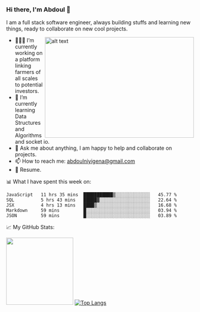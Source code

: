 ### Hi there, I'm Abdoul 👋

I am a full stack software engineer, always building stuffs and learning new things, ready to collaborate on new cool projects.

<img align="right" src="https://raw.githubusercontent.com/Gapur/Gapur/master/coding.gif" alt="alt text" width="400" height="270">

- 👨🏻‍💻 I’m currently working on a platform linking farmers of all scales to potential investors.
- 🚀 I’m currently learning Data Structures and Algorithms and socket io.              
- 💬 Ask me about anything, I am happy to help and collaborate on projects.
- 📫 How to reach me: abdoulniyigena@gmail.com
- 📝 Resume.




📊 What I have spent this week on:

<!--START_SECTION:waka-->
```text
JavaScript   11 hrs 35 mins  ███████████▒░░░░░░░░░░░░░   45.77 % 
SQL          5 hrs 43 mins   █████▓░░░░░░░░░░░░░░░░░░░   22.64 % 
JSX          4 hrs 13 mins   ████▒░░░░░░░░░░░░░░░░░░░░   16.68 % 
Markdown     59 mins         █░░░░░░░░░░░░░░░░░░░░░░░░   03.94 % 
JSON         59 mins         █░░░░░░░░░░░░░░░░░░░░░░░░   03.89 % 
```
<!--END_SECTION:waka-->

📈 My GitHub Stats:

<img height="180em" src="https://github-readme-stats.vercel.app/api?username=AbdoulNuru&show_icons=true&hide_border=true&&count_private=true&include_all_commits=true" /> [![Top Langs](https://github-readme-stats.vercel.app/api/top-langs/?username=AbdoulNuru&layout=compact)](https://github.com/AbdoulNuru/github-readme-stats)
